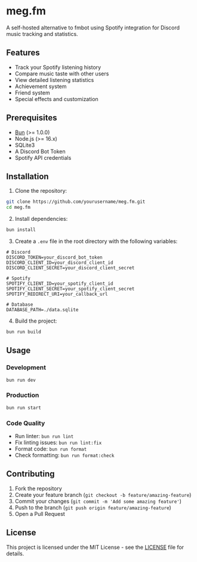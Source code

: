# meg.fm

A self-hosted alternative to fmbot using Spotify integration for Discord music tracking and statistics.

## Features

- Track your Spotify listening history
- Compare music taste with other users
- View detailed listening statistics
- Achievement system
- Friend system
- Special effects and customization

## Prerequisites

- [Bun](https://bun.sh) (>= 1.0.0)
- Node.js (>= 16.x)
- SQLite3
- A Discord Bot Token
- Spotify API credentials

## Installation

1. Clone the repository:

```bash
git clone https://github.com/yourusername/meg.fm.git
cd meg.fm
```

2. Install dependencies:

```bash
bun install
```

3. Create a `.env` file in the root directory with the following variables:

```env
# Discord
DISCORD_TOKEN=your_discord_bot_token
DISCORD_CLIENT_ID=your_discord_client_id
DISCORD_CLIENT_SECRET=your_discord_client_secret

# Spotify
SPOTIFY_CLIENT_ID=your_spotify_client_id
SPOTIFY_CLIENT_SECRET=your_spotify_client_secret
SPOTIFY_REDIRECT_URI=your_callback_url

# Database
DATABASE_PATH=./data.sqlite
```

4. Build the project:

```bash
bun run build
```

## Usage

### Development

```bash
bun run dev
```

### Production

```bash
bun run start
```

### Code Quality

- Run linter: `bun run lint`
- Fix linting issues: `bun run lint:fix`
- Format code: `bun run format`
- Check formatting: `bun run format:check`

## Contributing

1. Fork the repository
2. Create your feature branch (`git checkout -b feature/amazing-feature`)
3. Commit your changes (`git commit -m 'Add some amazing feature'`)
4. Push to the branch (`git push origin feature/amazing-feature`)
5. Open a Pull Request

## License

This project is licensed under the MIT License - see the [LICENSE](LICENSE) file for details.
